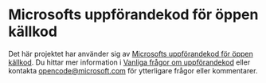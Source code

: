 # <a name="microsoft-open-source-code-of-conduct"></a>Microsofts uppförandekod för öppen källkod

Det här projektet har använder sig av [Microsofts uppförandekod för öppen källkod](https://opensource.microsoft.com/codeofconduct/).
Du hittar mer information i [Vanliga frågor om uppförandekod](https://opensource.microsoft.com/codeofconduct/faq/) eller kontakta [opencode@microsoft.com](mailto:opencode@microsoft.com) för ytterligare frågor eller kommentarer.
